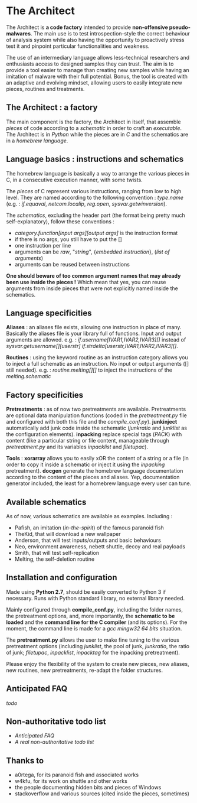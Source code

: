 The Architect
=============

The Architect is **a code factory** intended to provide **non-offensive pseudo-malwares**. The main use is to test introspection-style the correct behaviour of analysis system while also having the opportunity to proactively stress test it and pinpoint particular functionalities and weakness.

The use of an intermediary language allows less-technical researchers and enthusiasts access to designed samples they can trust. The aim is to provide a tool easier to manage than creating new samples while having an imitation of malware with their full potential. Bonus, the tool is created with an adaptive and evolving mindset, allowing users to easily integrate new pieces, routines and treatments.

The Architect : a factory
-------------------------

The main component is the factory, the Architect in itself, that assemble *pieces* of code according to a *schematic* in order to craft an *executable*. The Architect is in *Python* while the pieces are in *C* and the schematics are in a *homebrew language*.

Language basics : instructions and schematics
---------------------------------------------

The homebrew language is basically a way to arrange the various pieces in C, in a consecutive execution manner, with some twists.

The *pieces* of C represent various instructions, ranging from low to high level. They are named according to the following convention : *type*.*name* (e.g. : *if.equaval*, *netcom.localip*, *reg.open*, *sysvar.getwinversion*).

The *schematics*, excluding the header part (the format being pretty much self-explanatory), follow these conventions :
- *category.function[input args][output args]* is the instruction format
- if there is no args, you still have to put the []
- one instruction per line
- arguments can be *raw*, "*string*", {*embedded instruction*}, (*list of arguments*)
- arguments can be reused between instructions

**One should beware of too common argument names that may already been use inside the pieces !** Which mean that yes, you can reuse arguments from inside pieces that were not explicitly named inside the schematics.

Language specificities
----------------------

**Aliases** : an aliases file exists, allowing one instruction in place of many. Basically the aliases file is your library full of functions. Input and output arguments are allowed. e.g. : *if.username[IVAR1,IVAR2,IVAR3][]* instead of *sysvar.getusername[][userstr] if.strdelta[userstr,IVAR1,IVAR2,IVAR3][]*.

**Routines** : using the keyword routine as an instruction category allows you to inject a full schematic as an instruction. No input or output arguments ([] still needed). e.g. : *routine.melting[][]* to inject the instructions of the *melting.schematic*

Factory specificities
---------------------

**Pretreatments** : as of now two pretreatments are available. Pretreatments are optional data manipulation functions (coded in the *pretreatment.py* file and configured with both this file and the *compile_conf.py*). **junkinject** automatically add junk code inside the schematic (*junkratio* and *junklist* as the configuration elements). **inpacking** replace special tags (*PACK*) with content (like a particular string or file content, manageable through *pretreatment.py* and its variables *inpacklist* and *filetupac*).

**Tools** : **xorarray** allows you to easily xOR the content of a string or a file (in order to copy it inside a schematic or inject it using the *inpacking* pretreatment). **docgen** generate the homebrew language documentation according to the content of the pieces and aliases. Yep, documentation generator included, the least for a homebrew language every user can tune.

Available schematics
--------------------

As of now, various schematics are available as examples. Including :
- Pafish, an imitation (*in-the-spirit*) of the famous paranoid fish
- TheKid, that will download a new wallpaper
- Anderson, that will test inputs/outputs and basic behaviours
- Neo, environment awareness, nebett shuttle, decoy and real payloads
- Smith, that will test self-replication
- Melting, the self-deletion routine

Installation and configuration
------------------------------

Made using **Python 2.7**, should be easily converted to Python 3 if necessary. Runs with Python standard library, no external library needed.

Mainly configured through **compile_conf.py**, including the folder names, the pretreatment options, and, more importantly, the **schematic to be loaded** and the **command line for the C compiler** (and its options). For the moment, the command line is made for a *gcc mingw32 64 bits* situation.

The **pretreatment.py** allows the user to make fine tuning to the various pretreatment options (including *junklist*, the pool of junk, *junkratio*, the ratio of junk; *filetupac*, *inpacklist*, *inpacktag* for the inpacking pretreatment).

Please enjoy the flexibility of the system to create new pieces, new aliases, new routines, new pretreatments, re-adapt the folder structures.

Anticipated FAQ
---------------

*todo*

Non-authoritative todo list
---------------------------

- *Anticipated FAQ*
- *A real non-authoritative todo list*

Thanks to
---------

- a0rtega, for its paranoid fish and associated works
- w4kfu, for its work on shuttle and other works
- the people documenting hidden bits and pieces of Windows
- stackoverflow and various sources (cited inside the pieces, sometimes)